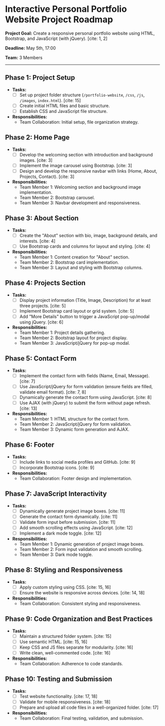 # Interactive Personal Portfolio Website Project Roadmap

**Project Goal:** Create a responsive personal portfolio website using HTML, Bootstrap, and JavaScript (with jQuery). [cite: 1, 2]

**Deadline:** May 5th, 17:00

**Team:** 3 Members

---

## Phase 1: Project Setup

- **Tasks:**
  - [ ] Set up project folder structure (`/portfolio-website`, `/css`, `/js`, `/images`, `index.html`). [cite: 15]
  - [ ] Create initial HTML files and basic structure.
  - [ ] Establish CSS and JavaScript file structure.
- **Responsibilities:**
  - Team Collaboration: Initial setup, file organization strategy.

## Phase 2: Home Page

- **Tasks:**
  - [ ] Develop the welcoming section with introduction and background images. [cite: 3]
  - [ ] Implement the image carousel using Bootstrap. [cite: 3]
  - [ ] Design and develop the responsive navbar with links (Home, About, Projects, Contact). [cite: 3]
- **Responsibilities:**
  - Team Member 1: Welcoming section and background image implementation.
  - Team Member 2: Bootstrap carousel.
  - Team Member 3: Navbar development and responsiveness.

## Phase 3: About Section

- **Tasks:**
  - [ ] Create the "About" section with bio, image, background details, and interests. [cite: 4]
  - [ ] Use Bootstrap cards and columns for layout and styling. [cite: 4]
- **Responsibilities:**
  - Team Member 1: Content creation for "About" section.
  - Team Member 2: Bootstrap card implementation.
  - Team Member 3: Layout and styling with Bootstrap columns.

## Phase 4: Projects Section

- **Tasks:**
  - [ ] Display project information (Title, Image, Description) for at least three projects. [cite: 5]
  - [ ] Implement Bootstrap card layout or grid system. [cite: 5]
  - [ ] Add "More Details" button to trigger a JavaScript pop-up/modal using jQuery. [cite: 6]
- **Responsibilities:**
  - Team Member 1: Project details gathering.
  - Team Member 2: Bootstrap layout for project display.
  - Team Member 3: JavaScript/jQuery for pop-up modal.

## Phase 5: Contact Form

- **Tasks:**
  - [ ] Implement the contact form with fields (Name, Email, Message). [cite: 7]
  - [ ] Use JavaScript/jQuery for form validation (ensure fields are filled, validate email format). [cite: 7, 8]
  - [ ] Dynamically generate the contact form using JavaScript. [cite: 8]
  - [ ] Use AJAX (with jQuery) to submit the form without page refresh. [cite: 13]
- **Responsibilities:**
  - Team Member 1: HTML structure for the contact form.
  - Team Member 2: JavaScript/jQuery for form validation.
  - Team Member 3: Dynamic form generation and AJAX.

## Phase 6: Footer

- **Tasks:**
  - [ ] Include links to social media profiles and GitHub. [cite: 9]
  - [ ] Incorporate Bootstrap icons. [cite: 9]
- **Responsibilities:**
  - Team Collaboration: Footer design and implementation.

## Phase 7: JavaScript Interactivity

- **Tasks:**
  - [ ] Dynamically generate project image boxes. [cite: 11]
  - [ ] Generate the contact form dynamically. [cite: 11]
  - [ ] Validate form input before submission. [cite: 11]
  - [ ] Add smooth scrolling effects using JavaScript. [cite: 12]
  - [ ] Implement a dark mode toggle. [cite: 12]
- **Responsibilities:**
  - Team Member 1: Dynamic generation of project image boxes.
  - Team Member 2: Form input validation and smooth scrolling.
  - Team Member 3: Dark mode toggle.

## Phase 8: Styling and Responsiveness

- **Tasks:**
  - [ ] Apply custom styling using CSS. [cite: 15, 16]
  - [ ] Ensure the website is responsive across devices. [cite: 14, 18]
- **Responsibilities:**
  - Team Collaboration: Consistent styling and responsiveness.

## Phase 9: Code Organization and Best Practices

- **Tasks:**
  - [ ] Maintain a structured folder system. [cite: 15]
  - [ ] Use semantic HTML. [cite: 15, 16]
  - [ ] Keep CSS and JS files separate for modularity. [cite: 16]
  - [ ] Write clean, well-commented code. [cite: 16]
- **Responsibilities:**
  - Team Collaboration: Adherence to code standards.

## Phase 10: Testing and Submission

- **Tasks:**
  - [ ] Test website functionality. [cite: 17, 18]
  - [ ] Validate for mobile responsiveness. [cite: 18]
  - [ ] Prepare and upload all code files in a well-organized folder. [cite: 17]
- **Responsibilities:**
  - Team Collaboration: Final testing, validation, and submission.
